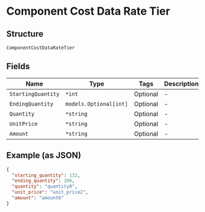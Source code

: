
# Component Cost Data Rate Tier

## Structure

`ComponentCostDataRateTier`

## Fields

| Name | Type | Tags | Description |
|  --- | --- | --- | --- |
| `StartingQuantity` | `*int` | Optional | - |
| `EndingQuantity` | `models.Optional[int]` | Optional | - |
| `Quantity` | `*string` | Optional | - |
| `UnitPrice` | `*string` | Optional | - |
| `Amount` | `*string` | Optional | - |

## Example (as JSON)

```json
{
  "starting_quantity": 132,
  "ending_quantity": 106,
  "quantity": "quantity0",
  "unit_price": "unit_price2",
  "amount": "amount6"
}
```

